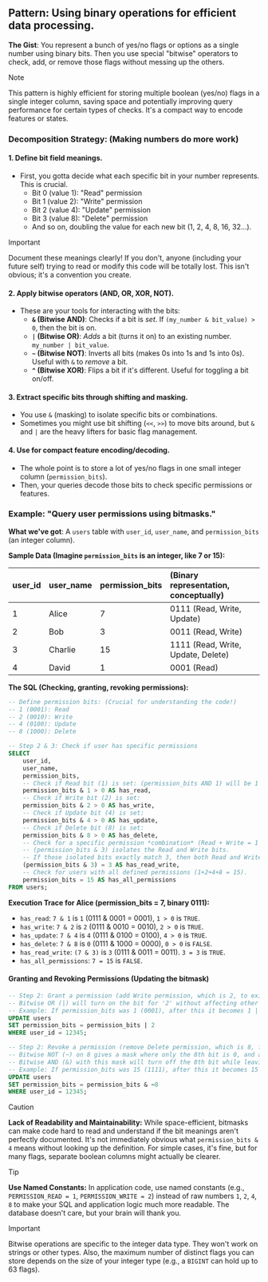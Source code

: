 ## Pattern: Using binary operations for efficient data processing.

**The Gist**: You represent a bunch of yes/no flags or options as a single number using binary bits. Then you use special "bitwise" operators to check, add, or remove those flags without messing up the others.

> [!NOTE]
> This pattern is highly efficient for storing multiple boolean (yes/no) flags in a single integer column, saving space and potentially improving query performance for certain types of checks. It's a compact way to encode features or states.

### Decomposition Strategy: (Making numbers do more work)

#### 1. Define bit field meanings.

*   First, you gotta decide what each specific bit in your number represents. This is crucial.
    *   Bit 0 (value 1): "Read" permission
    *   Bit 1 (value 2): "Write" permission
    *   Bit 2 (value 4): "Update" permission
    *   Bit 3 (value 8): "Delete" permission
    *   And so on, doubling the value for each new bit (1, 2, 4, 8, 16, 32...).

> [!IMPORTANT]
> Document these meanings clearly! If you don't, anyone (including your future self) trying to read or modify this code will be totally lost. This isn't obvious; it's a convention you create.

#### 2. Apply bitwise operators (AND, OR, XOR, NOT).

*   These are your tools for interacting with the bits:
    *   **`&` (Bitwise AND)**: Checks if a bit is *set*. If `(my_number & bit_value) > 0`, then the bit is on.
    *   **`|` (Bitwise OR)**: *Adds* a bit (turns it on) to an existing number. `my_number | bit_value`.
    *   **`~` (Bitwise NOT)**: Inverts all bits (makes 0s into 1s and 1s into 0s). Useful with `&` to *remove* a bit.
    *   **`^` (Bitwise XOR)**: Flips a bit if it's different. Useful for toggling a bit on/off.

#### 3. Extract specific bits through shifting and masking.

*   You use `&` (masking) to isolate specific bits or combinations.
*   Sometimes you might use bit shifting (`<<`, `>>`) to move bits around, but `&` and `|` are the heavy lifters for basic flag management.

#### 4. Use for compact feature encoding/decoding.

*   The whole point is to store a lot of yes/no flags in one small integer column (`permission_bits`).
*   Then, your queries decode those bits to check specific permissions or features.

### Example: "Query user permissions using bitmasks."

**What we've got**: A `users` table with `user_id`, `user_name`, and `permission_bits` (an integer column).

**Sample Data (Imagine `permission_bits` is an integer, like 7 or 15):**

| user_id | user_name | permission_bits | (Binary representation, conceptually) |
| :------ | :-------- | :-------------- | :------------------------------------ |
| 1       | Alice     | 7               | 0111 (Read, Write, Update)            |
| 2       | Bob       | 3               | 0011 (Read, Write)                    |
| 3       | Charlie   | 15              | 1111 (Read, Write, Update, Delete)    |
| 4       | David     | 1               | 0001 (Read)                           |

**The SQL (Checking, granting, revoking permissions):**

```sql
-- Define permission bits: (Crucial for understanding the code!)
-- 1 (0001): Read
-- 2 (0010): Write
-- 4 (0100): Update
-- 8 (1000): Delete

-- Step 2 & 3: Check if user has specific permissions
SELECT
    user_id,
    user_name,
    permission_bits,
    -- Check if Read bit (1) is set: (permission_bits AND 1) will be 1 if Read is set, 0 otherwise.
    permission_bits & 1 > 0 AS has_read,
    -- Check if Write bit (2) is set:
    permission_bits & 2 > 0 AS has_write,
    -- Check if Update bit (4) is set:
    permission_bits & 4 > 0 AS has_update,
    -- Check if Delete bit (8) is set:
    permission_bits & 8 > 0 AS has_delete,
    -- Check for a specific permission *combination* (Read + Write = 1 + 2 = 3).
    -- (permission_bits & 3) isolates the Read and Write bits.
    -- If those isolated bits exactly match 3, then both Read and Write are present.
    (permission_bits & 3) = 3 AS has_read_write,
    -- Check for users with all defined permissions (1+2+4+8 = 15).
    permission_bits = 15 AS has_all_permissions
FROM users;
```

**Execution Trace for Alice (permission_bits = 7, binary 0111):**

*   `has_read`: `7 & 1` is `1` (0111 & 0001 = 0001), `1 > 0` is `TRUE`.
*   `has_write`: `7 & 2` is `2` (0111 & 0010 = 0010), `2 > 0` is `TRUE`.
*   `has_update`: `7 & 4` is `4` (0111 & 0100 = 0100), `4 > 0` is `TRUE`.
*   `has_delete`: `7 & 8` is `0` (0111 & 1000 = 0000), `0 > 0` is `FALSE`.
*   `has_read_write`: `(7 & 3)` is `3` (0111 & 0011 = 0011). `3 = 3` is `TRUE`.
*   `has_all_permissions`: `7 = 15` is `FALSE`.

#### Granting and Revoking Permissions (Updating the bitmask)

```sql
-- Step 2: Grant a permission (add Write permission, which is 2, to existing permissions).
-- Bitwise OR (|) will turn on the bit for '2' without affecting other bits.
-- Example: If permission_bits was 1 (0001), after this it becomes 1 | 2 = 3 (0011).
UPDATE users
SET permission_bits = permission_bits | 2
WHERE user_id = 12345;

-- Step 2: Revoke a permission (remove Delete permission, which is 8, from existing permissions).
-- Bitwise NOT (~) on 8 gives a mask where only the 8th bit is 0, and all others are 1.
-- Bitwise AND (&) with this mask will turn off the 8th bit while leaving others as they were.
-- Example: If permission_bits was 15 (1111), after this it becomes 15 & ~8 = 7 (0111).
UPDATE users
SET permission_bits = permission_bits & ~8
WHERE user_id = 12345;
```

> [!CAUTION]
> **Lack of Readability and Maintainability:** While space-efficient, bitmasks can make code hard to read and understand if the bit meanings aren't perfectly documented. It's not immediately obvious what `permission_bits & 4` means without looking up the definition. For simple cases, it's fine, but for many flags, separate boolean columns might actually be clearer.

> [!TIP]
> **Use Named Constants:** In application code, use named constants (e.g., `PERMISSION_READ = 1`, `PERMISSION_WRITE = 2`) instead of raw numbers `1`, `2`, `4`, `8` to make your SQL and application logic much more readable. The database doesn't care, but your brain will thank you.

> [!IMPORTANT]
> Bitwise operations are specific to the integer data type. They won't work on strings or other types. Also, the maximum number of distinct flags you can store depends on the size of your integer type (e.g., a `BIGINT` can hold up to 63 flags).
